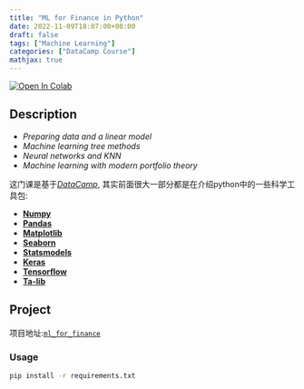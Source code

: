 ```yaml
---
title: "ML for Finance in Python"
date: 2022-11-09T18:07:00+08:00
draft: false
tags: ["Machine Learning"]
categories: ["DataCamp Course"]
mathjax: true
---
```


<a target="_blank" href="https://colab.research.google.com/github/noahlias/ml_for_finance_in_python/blob/master/ml_for_finance.ipynb">
  <img src="https://colab.research.google.com/assets/colab-badge.svg" alt="Open In Colab"/>
</a>

## Description

- *Preparing data and a linear model*
- *Machine learning tree methods*
- *Neural networks and KNN*
- *Machine learning with modern portfolio theory*

这门课是基于[*DataCamp*](https://campus.datacamp.com/courses/machine-learning-for-finance-in-python),
其实前面很大一部分都是在介绍python中的一些科学工具包:

- [**Numpy**](https://numpy.org/)
- [**Pandas**](https://pandas.pydata.org/)
- [**Matplotlib**](https://matplotlib.org/)
- [**Seaborn**](https://seaborn.pydata.org/)
- [**Statsmodels**](https://www.statsmodels.org/stable/index.html)
- [**Keras**](https://keras.io/)
- [**Tensorflow**](https://www.tensorflow.org/)
- [**Ta-lib**](https://github.com/mrjbq7/ta-lib)

## Project

项目地址:[`ml_for_finance`](https://github.com/noahlias/ml_for_finance_in_python)

### Usage

```bash
pip install -r requirements.txt
```
